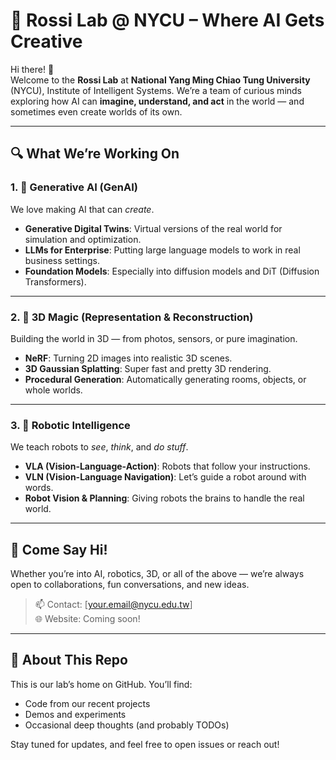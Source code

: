 # 🧠 Rossi Lab @ NYCU – Where AI Gets Creative

Hi there! 👋  
Welcome to the **Rossi Lab** at **National Yang Ming Chiao Tung University** (NYCU), Institute of Intelligent Systems. We’re a team of curious minds exploring how AI can **imagine, understand, and act** in the world — and sometimes even create worlds of its own.

---

## 🔍 What We’re Working On

### 1. 🎨 Generative AI (GenAI)
We love making AI that can *create*.  
- **Generative Digital Twins**: Virtual versions of the real world for simulation and optimization.  
- **LLMs for Enterprise**: Putting large language models to work in real business settings.  
- **Foundation Models**: Especially into diffusion models and DiT (Diffusion Transformers).

---

### 2. 🧱 3D Magic (Representation & Reconstruction)
Building the world in 3D — from photos, sensors, or pure imagination.  
- **NeRF**: Turning 2D images into realistic 3D scenes.  
- **3D Gaussian Splatting**: Super fast and pretty 3D rendering.  
- **Procedural Generation**: Automatically generating rooms, objects, or whole worlds.

---

### 3. 🤖 Robotic Intelligence
We teach robots to *see*, *think*, and *do stuff*.  
- **VLA (Vision-Language-Action)**: Robots that follow your instructions.  
- **VLN (Vision-Language Navigation)**: Let’s guide a robot around with words.  
- **Robot Vision & Planning**: Giving robots the brains to handle the real world.

---

## 🚀 Come Say Hi!

Whether you’re into AI, robotics, 3D, or all of the above — we’re always open to collaborations, fun conversations, and new ideas.

> 📫 Contact: [your.email@nycu.edu.tw]  
> 🌐 Website: Coming soon!

---

## 📁 About This Repo

This is our lab’s home on GitHub. You’ll find:
- Code from our recent projects  
- Demos and experiments  
- Occasional deep thoughts (and probably TODOs)

Stay tuned for updates, and feel free to open issues or reach out!
